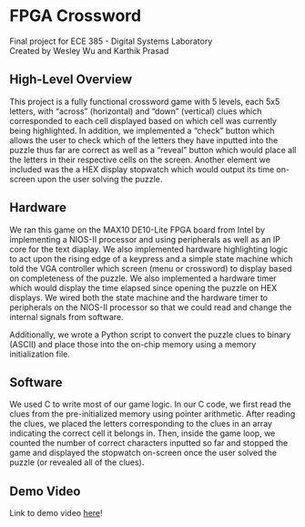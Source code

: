 # FPGA Crossword
Final project for ECE 385 - Digital Systems Laboratory \
Created by Wesley Wu and Karthik Prasad

## High-Level Overview
This project is a fully functional crossword game with 5 levels, each 5x5 letters, with “across” (horizontal) and “down” (vertical) clues which corresponded to each cell displayed based on which cell was currently being highlighted. In addition, we implemented a “check” button which allows the user to check which of the letters they have inputted into the puzzle thus far are correct as well as a “reveal” button which would place all the letters in their respective cells on the screen. Another element we included was the a HEX display stopwatch which would output its time on-screen upon the user solving the puzzle.

## Hardware
We ran this game on the MAX10 DE10-Lite FPGA board from Intel by implementing a NIOS-II processor and using peripherals as well as an IP core for the text diaplay. We also implemented hardware highlighting logic to act upon the rising edge of a keypress and a simple state machine which told the VGA controller which screen (menu or crossword) to display based on completeness of the puzzle. We also implemented a hardware timer which would display the time elapsed since opening the puzzle on HEX displays. We wired both the state machine and the hardware timer to peripherals on the NIOS-II processor so that we could read and change the internal signals from software.

Additionally, we wrote a Python script to convert the puzzle clues to binary (ASCII) and place those into the on-chip memory using a memory initialization file.

## Software
We used C to write most of our game logic. In our C code, we first read the clues from the pre-initialized memory using pointer arithmetic. After reading the clues, we placed the letters corresponding to the clues in an array indicating the correct cell it belongs in. Then, inside the game loop, we counted the number of correct characters inputted so far and stopped the game and displayed the stopwatch on-screen once the user solved the puzzle (or revealed all of the clues).

## Demo Video

Link to demo video [here](https://drive.google.com/file/d/1genCxBSWYrUkiHsH-gXq6WMDfNf4uDSd/view?usp=sharing)!